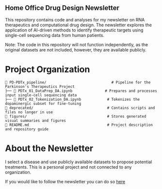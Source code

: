 ## Home Office Drug Design Newsletter

This repository contains code and analyses for my newsletter on RNA therapeutics and computational drug design. The newsletter explores the application of AI-driven methods to identify therapeutic targets using single-cell sequencing data from human patients.

Note: The code in this repository will not function independently, as the original datasets are not included, however, they are available publicly.

# Project Organization

```
📂 PD-PDTx_pipeline/                              # Pipeline for the Parkinson's Therapeutics Project
├── 📄 PDTx_01_DataPrep_DA.ipynb               # Prepares and processes input single-cell sequencing data
├── 📄 PDTx_02_Tokenization_DA.ipynb            # Tokenizes the dopaminergic subset for fine-tuning
📂 deprecated/                                  # Contains scripts and files no longer in use
📂 figures/                                     # Stores generated visual summaries and figures
📄 README.md                                    # Project description and repository guide
```

# About the Newsletter

I select a disease and use publicly available datasets to propose potential treatments. This is a personal project and not connected to any organization.

If you would like to follow the newsletter you can do so [here](https://www.linkedin.com/build-relation/newsletter-follow?entityUrn=7270513081846267905)

